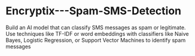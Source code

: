 # Encryptix---Spam-SMS-Detection
Build an AI model that can classify SMS messages as spam or 
legitimate. Use techniques like TF-IDF or word embeddings with 
classifiers like Naive Bayes, Logistic Regression, or Support Vector 
Machines to identify spam messages
